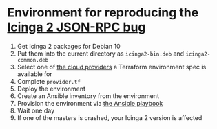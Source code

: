 # Environment for reproducing the [Icinga 2 JSON-RPC bug](https://github.com/Icinga/icinga2/issues/7532)

1. Get Icinga 2 packages for Debian 10
2. Put them into the current directory as `icinga2-bin.deb` and `icinga2-common.deb`
3. Select one of [the cloud providers](./terraform) a Terraform environment spec is available for
4. Complete `provider.tf`
5. Deploy the environment
6. Create an Ansible inventory from the environment
7. Provision the environment via [the Ansible playbook](./ansible-playbook.yml)
8. Wait one day
9. If one of the masters is crashed, your Icinga 2 version is affected
